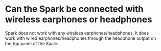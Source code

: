 # Can the Spark be connected with wireless earphones or headphones
Spark does not work with any wireless earphones/headphones. It does work with wired earphones/headphones through the headphone output on the top panel of the Spark.